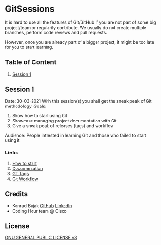 # GitSessions

It is hard to use all the features of Git/GitHub if you are not part of some big project/team or regularily contribute. We usually do not create multiple branches, perform code reviews and pull requests.

However, once you are already part of a bigger project, it might be too late for you to start learning. 

## Table of Content
1. [Session 1](#session-1)


## Session 1
Date: 30-03-2021
With this session(s) you shall get the sneak peak of Git methodology. 
Goals:
1. Show how to start using Git
2. Showcase managing project documentation with Git
3. Give a sneak peak of releases (tags) and workflow

Audience: People intrested in learning Git and those who failed to start using it

### Links
1. [How to start](How_to_Start.md)
2. [Documentation](Documentation.md)
3. [Git Tags](Git_Tags.md)
4. [Git Workflow](Git_Workflow.md)


## Credits
- Konrad Bujak [GitHub](https://github.com/konradbjk) [LinkedIn](https://www.linkedin.com/in/konrad-bujak/)
- Coding Hour team @ Cisco

## License
[GNU GENERAL PUBLIC LICENSE v3](LICENSE)

